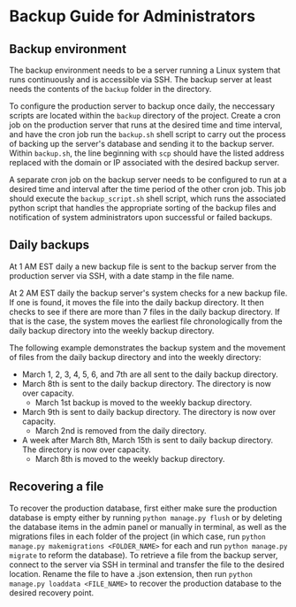 # Backup Guide for Administrators

## Backup environment
The backup environment needs to be a server running a Linux system that runs continuously and is accessible via SSH. The backup server at least needs the contents of the `backup` folder in the directory.

To configure the production server to backup once daily, the neccessary scripts are located within the `backup` directory of the project. Create a cron job on the production server that runs at the desired time and time interval, and have the cron job run the `backup.sh` shell script to carry out the process of backing up the server's database and sending it to the backup server. Within `backup.sh`, the line beginning with `scp` should have the listed address replaced with the domain or IP associated with the desired backup server.

A separate cron job on the backup server needs to be configured to run at a desired time and interval after the time period of the other cron job. This job should execute the `backup_script.sh` shell script, which runs the associated python script that handles the appropriate sorting of the backup files and notification of system administrators upon successful or failed backups.

## Daily backups
At 1 AM EST daily a new backup file is sent to the backup server from the production server via SSH, with a date stamp in the file name. 

At 2 AM EST daily the backup server's system checks for a new backup file. If one is found, it moves the file into the daily backup directory. It then checks to see if there are more than 7 files in the daily backup directory. If that is the case, the system moves the earliest file chronologically from the daily backup directory into the weekly backup directory.

The following example demonstrates the backup system and the movement of files from the daily backup directory and into the weekly directory:
- March 1, 2, 3, 4, 5, 6, and 7th are all sent to the daily backup directory.
- March 8th is sent to the daily backup directory. The directory is now over capacity.
  - March 1st backup is moved to the weekly backup directory.
- March 9th is sent to daily backup directory. The directory is now over capacity.
  - March 2nd is removed from the daily directory.
- A week after March 8th, March 15th is sent to daily backup directory. The directory is now over capacity.
  - March 8th is moved to the weekly backup directory.

## Recovering a file
To recover the production database, first either make sure the production database is empty either by running `python manage.py flush` or by deleting the database items in the admin panel or manually in terminal, as well as the migrations files in each folder of the project (in which case, run `python manage.py makemigrations <FOLDER_NAME>` for each and run `python manage.py migrate` to reform the database). To retrieve a file from the backup server, connect to the server via SSH in terminal and transfer the file to the desired location. Rename the file to have a .json extension, then run `python manage.py loaddata <FILE_NAME>` to recover the production database to the desired recovery point.
